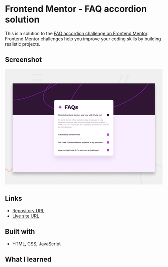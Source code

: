 # Frontend Mentor - FAQ accordion solution

This is a solution to the [FAQ accordion challenge on Frontend Mentor](https://www.frontendmentor.io/challenges/faq-accordion-wyfFdeBwBz). Frontend Mentor challenges help you improve your coding skills by building realistic projects.

## Screenshot

![Screenshot preview](./images/preview.jpg)

## Links

- [Repository URL](https://github.com/MATBMS/faq-accordion)
- [Live site URL](https://matbms-faq-accordion.netlify.app/)

## Built with

- HTML, CSS, JavaScript

## What I learned

